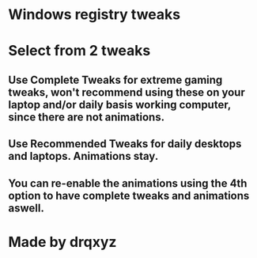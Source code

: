 # Windows registry tweaks

# Select from 2 tweaks
## Use Complete Tweaks for extreme gaming tweaks, won't recommend using these on your laptop and/or daily basis working computer, since there are not animations.
## Use Recommended Tweaks for daily desktops and laptops. Animations stay.
## You can re-enable the animations using the 4th option to have complete tweaks and animations aswell.

# Made by drqxyz
